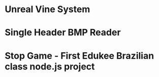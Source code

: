 # Unreal Vine System

# Single Header BMP Reader

# Stop Game - First Edukee Brazilian class node.js project
